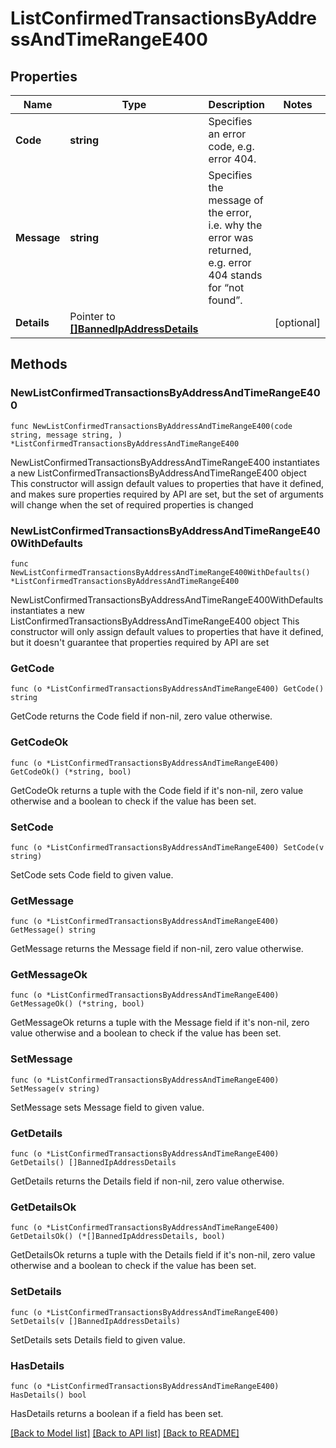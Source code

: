 # ListConfirmedTransactionsByAddressAndTimeRangeE400

## Properties

Name | Type | Description | Notes
------------ | ------------- | ------------- | -------------
**Code** | **string** | Specifies an error code, e.g. error 404. | 
**Message** | **string** | Specifies the message of the error, i.e. why the error was returned, e.g. error 404 stands for “not found”. | 
**Details** | Pointer to [**[]BannedIpAddressDetails**](BannedIpAddressDetails.md) |  | [optional] 

## Methods

### NewListConfirmedTransactionsByAddressAndTimeRangeE400

`func NewListConfirmedTransactionsByAddressAndTimeRangeE400(code string, message string, ) *ListConfirmedTransactionsByAddressAndTimeRangeE400`

NewListConfirmedTransactionsByAddressAndTimeRangeE400 instantiates a new ListConfirmedTransactionsByAddressAndTimeRangeE400 object
This constructor will assign default values to properties that have it defined,
and makes sure properties required by API are set, but the set of arguments
will change when the set of required properties is changed

### NewListConfirmedTransactionsByAddressAndTimeRangeE400WithDefaults

`func NewListConfirmedTransactionsByAddressAndTimeRangeE400WithDefaults() *ListConfirmedTransactionsByAddressAndTimeRangeE400`

NewListConfirmedTransactionsByAddressAndTimeRangeE400WithDefaults instantiates a new ListConfirmedTransactionsByAddressAndTimeRangeE400 object
This constructor will only assign default values to properties that have it defined,
but it doesn't guarantee that properties required by API are set

### GetCode

`func (o *ListConfirmedTransactionsByAddressAndTimeRangeE400) GetCode() string`

GetCode returns the Code field if non-nil, zero value otherwise.

### GetCodeOk

`func (o *ListConfirmedTransactionsByAddressAndTimeRangeE400) GetCodeOk() (*string, bool)`

GetCodeOk returns a tuple with the Code field if it's non-nil, zero value otherwise
and a boolean to check if the value has been set.

### SetCode

`func (o *ListConfirmedTransactionsByAddressAndTimeRangeE400) SetCode(v string)`

SetCode sets Code field to given value.


### GetMessage

`func (o *ListConfirmedTransactionsByAddressAndTimeRangeE400) GetMessage() string`

GetMessage returns the Message field if non-nil, zero value otherwise.

### GetMessageOk

`func (o *ListConfirmedTransactionsByAddressAndTimeRangeE400) GetMessageOk() (*string, bool)`

GetMessageOk returns a tuple with the Message field if it's non-nil, zero value otherwise
and a boolean to check if the value has been set.

### SetMessage

`func (o *ListConfirmedTransactionsByAddressAndTimeRangeE400) SetMessage(v string)`

SetMessage sets Message field to given value.


### GetDetails

`func (o *ListConfirmedTransactionsByAddressAndTimeRangeE400) GetDetails() []BannedIpAddressDetails`

GetDetails returns the Details field if non-nil, zero value otherwise.

### GetDetailsOk

`func (o *ListConfirmedTransactionsByAddressAndTimeRangeE400) GetDetailsOk() (*[]BannedIpAddressDetails, bool)`

GetDetailsOk returns a tuple with the Details field if it's non-nil, zero value otherwise
and a boolean to check if the value has been set.

### SetDetails

`func (o *ListConfirmedTransactionsByAddressAndTimeRangeE400) SetDetails(v []BannedIpAddressDetails)`

SetDetails sets Details field to given value.

### HasDetails

`func (o *ListConfirmedTransactionsByAddressAndTimeRangeE400) HasDetails() bool`

HasDetails returns a boolean if a field has been set.


[[Back to Model list]](../README.md#documentation-for-models) [[Back to API list]](../README.md#documentation-for-api-endpoints) [[Back to README]](../README.md)


